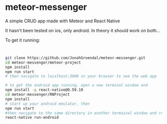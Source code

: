 # meteor-messenger
A simple CRUD app made with Meteor and React Native

It hasn't been tested on ios, only android. In theory it should work on both...

To get it running:
```bash


git clone https://github.com/JonahGroendal/meteor-messenger.git
cd meteor-messenger/meteor-project
npm install
npm run start
# then navigate to localhost:3000 in your browser to see the web app

# to get the android app running, open a new terminal window and
npm install -g react-native@0.59.10
cd meteor-messenger/RNProject
npm install
# start up your android emulator, then
npm run start
#then navigate to the same directory in another termainal window and run
react-native run-android
```
